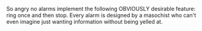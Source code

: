 So angry no alarms implement the following OBVIOUSLY desirable feature: ring once and then stop. Every alarm is designed by a masochist who can't even imagine just wanting information without being yelled at.

